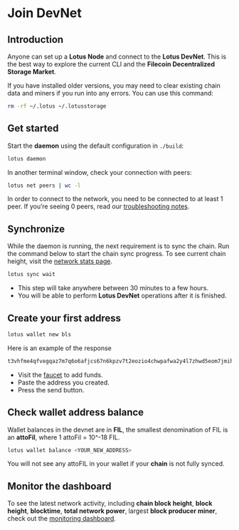 # Join DevNet

## Introduction

Anyone can set up a **Lotus Node** and connect to the **Lotus DevNet**. This is the best way to explore the current CLI and the **Filecoin Decentralized Storage Market**.

If you have installed older versions, you may need to clear existing chain data and miners if you run into any errors. You can use this command:

```sh
rm -rf ~/.lotus ~/.lotusstorage
```

## Get started

Start the **daemon** using the default configuration in `./build`:

```sh
lotus daemon
```

In another terminal window, check your connection with peers:

```sh
lotus net peers | wc -l
```

In order to connect to the network, you need to be connected to at least 1 peer. If you’re seeing 0 peers, read our [troubleshooting notes](https://docs.lotu.sh/en+setup-troubleshooting).

## Synchronize

While the daemon is running, the next requirement is to sync the chain. Run the command below to start the chain sync progress. To see current chain height, visit the [network stats page](http://stats.testnet.filecoin.io/).

```sh
lotus sync wait
```

* This step will take anywhere between 30 minutes to a few hours.
* You will be able to perform **Lotus DevNet** operations after it is finished.

## Create your first address

```sh
lotus wallet new bls
```

Here is an example of the response

```sh
t3vhfme4qfvegqaz7m7q6o6afjcs67n6kpzv7t2eozio4chwpafwa2y4l7zhwd5eom7jmihzdg4s52dpvnclza
```

- Visit the [faucet](https://lotus-faucet.kittyhawk.wtf/funds.html) to add funds.
- Paste the address you created.
- Press the send button.

## Check wallet address balance

Wallet balances in the devnet are in **FIL**, the smallest denomination of FIL is an **attoFil**, where 1 attoFil = 10^-18 FIL.

```sh
lotus wallet balance <YOUR_NEW_ADDRESS>
```

You will not see any attoFIL in your wallet if your **chain** is not fully synced.

## Monitor the dashboard

To see the latest network activity, including **chain block height**, **block height**, **blocktime**, **total network power**, largest **block producer miner**, check out the [monitoring dashboard](https://lotus-metrics.kittyhawk.wtf).
